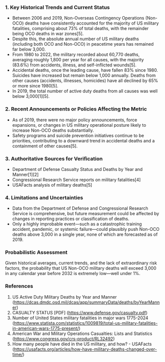 ### 1. Key Historical Trends and Current Status

- Between 2006 and 2019, Non-Overseas Contingency Operations (Non-OCO) deaths have consistently accounted for the majority of US military fatalities, comprising about 73% of total deaths, with the remainder being OCO deaths in war zones[5].
- Despite this, the absolute annual number of US military deaths (including both OCO and Non-OCO) in peacetime years has remained far below 3,000.
- From 1980 to 2022, the military recorded about 60,770 deaths, averaging roughly 1,800 per year for all causes, with the majority (83.6%) from accidents, illness, and self-inflicted wounds[5].
- Accidental deaths, once the leading cause, have fallen 83% since 1980. Suicides have increased but remain below 1,000 annually. Deaths from other causes (accidents, illnesses, homicides) have all declined by 65% or more since 1980[5].
- In 2019, the total number of active duty deaths from all causes was well below 3,000[1][5].

### 2. Recent Announcements or Policies Affecting the Metric

- As of 2019, there were no major policy announcements, force expansions, or changes in US military operational posture likely to increase Non-OCO deaths substantially.
- Safety programs and suicide prevention initiatives continue to be priorities, contributing to a downward trend in accidental deaths and a containment of other causes[5].

### 3. Authoritative Sources for Verification

- Department of Defense Casualty Status and Deaths by Year and Manner[1][2]
- Congressional Research Service reports on military fatalities[4]
- USAFacts analysis of military deaths[5]

### 4. Limitations and Uncertainties

- Data from the Department of Defense and Congressional Research Service is comprehensive, but future measurement could be affected by changes in reporting practices or classification of deaths.
- Only a highly improbable event—such as a catastrophic training accident, pandemic, or systemic failure—could plausibly push Non-OCO deaths above 3,000 in a single year, none of which are forecasted as of 2019.

### Probabilistic Assessment

Given historical averages, current trends, and the lack of extraordinary risk factors, the probability that US Non-OCO military deaths will exceed 3,000 in any calendar year before 2032 is extremely low—well under 1%.

### References

1. US Active Duty Military Deaths by Year and Manner (https://dcas.dmdc.osd.mil/dcas/app/summaryData/deaths/byYearManner)
2. CASUALTY STATUS [PDF] (https://www.defense.gov/casualty.pdf)
3. Number of United States military fatalities in major wars 1775-2024 (https://www.statista.com/statistics/1009819/total-us-military-fatalities-in-american-wars-1775-present/)
4. American War and Military Operations Casualties: Lists and Statistics (https://www.congress.gov/crs-product/RL32492)
5. How many people have died in the US military, and how? - USAFacts (https://usafacts.org/articles/how-have-military-deaths-changed-over-time/)